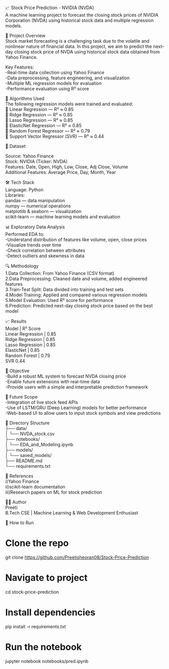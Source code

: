 📈 Stock Price Prediction - NVIDIA (NVDA)<br>
A machine learning project to forecast the closing stock prices of NVIDIA Corporation (NVDA) using historical stock data and multiple regression models.<br>

📌 Project Overview<br>
Stock market forecasting is a challenging task due to the volatile and nonlinear nature of financial data. In this project, we aim to predict the next-day closing stock price of NVDA using historical stock data obtained from Yahoo Finance.<br>

Key Features:<br>
-Real-time data collection using Yahoo Finance<br>
-Data preprocessing, feature engineering, and visualization<br>
-Multiple ML regression models for evaluation<br>
-Performance evaluation using R² score<br>

🧠 Algorithms Used<br>
The following regression models were trained and evaluated:<br>
🔹 Linear Regression — R² ≈ 0.85<br>
🔹 Ridge Regression — R² ≈ 0.85<br>
🔹 Lasso Regression — R² ≈ 0.85<br>
🔹 ElasticNet Regression — R² ≈ 0.85<br>
🔹 Random Forest Regressor — R² ≈ 0.79<br>
🔹 Support Vector Regressor (SVR) — R² ≈ 0.44<br>

📂 Dataset<br>

Source: Yahoo Finance<br>
Stock: NVIDIA (Ticker: NVDA)<br>
Features: Date, Open, High, Low, Close, Adj Close, Volume<br>
Additional Features: Average Price, Day, Month, Year<br>

🛠️ Tech Stack<br>
Language: Python<br>
Libraries:<br>
  pandas — data manipulation<br>
  numpy — numerical operations<br>
  matplotlib & seaborn — visualization<br>
  scikit-learn — machine learning models and evaluation<br>

📊 Exploratory Data Analysis<br>
Performed EDA to:<br>
-Understand distribution of features like volume, open, close prices<br>
-Visualize trends over time<br>
-Check correlation between attributes<br>
-Detect outliers and skewness in data<br>

🔍 Methodology<br>
1.Data Collection: From Yahoo Finance (CSV format)<br>
2.Data Preprocessing: Cleaned date and volume, added engineered features<br>
3.Train-Test Split: Data divided into training and test sets<br>
4.Model Training: Applied and compared various regression models<br>
5.Model Evaluation: Used R² score for performance<br>
6.Prediction: Predicted next-day closing stock price based on the best model<br>

📈 Results<br>
Model             |	  R² Score<br>
Linear Regression	|   0.85<br>
Ridge Regression	|   0.85<br>
Lasso Regression	|   0.85<br>
ElasticNet	      |   0.85<br>
Random Forest     |	  0.79<br>
SVR	0.44

🎯 Objective<br>
-Build a robust ML system to forecast NVDA closing price<br>
-Enable future extensions with real-time data<br>
-Provide users with a simple and interpretable prediction framework<br>

🚀 Future Scope<br>
-Integration of live stock feed APIs<br>
-Use of LSTM/GRU (Deep Learning) models for better performance<br>
-Web-based UI to allow users to input stock symbols and view predictions<br>

📁 Directory Structure<br>
├── data/<br>
│   └── NVDA_stock.csv<br>
├── notebooks/<br>
│   └── EDA_and_Modeling.ipynb<br>
├── models/<br>
│   └── saved_models/<br>
├── README.md<br>
└── requirements.txt<br>

📜 References<br>
i)Yahoo Finance<br>
ii)scikit-learn documentation<br>
iii)Research papers on ML for stock prediction<br>

🙋‍♀️ Author<br>
Preeti<br>
B.Tech CSE | Machine Learning & Web Development Enthusiast<br>

📌 How to Run<br>
# Clone the repo<br>
git clone https://github.com/Preetisheoran08/Stock-Price-Prediction<br>

# Navigate to project<br>
cd stock-price-prediction<br>

# Install dependencies<br>
pip install -r requirements.txt<br>

# Run the notebook<br>
jupyter notebook notebooks/pred.ipynb<br>
